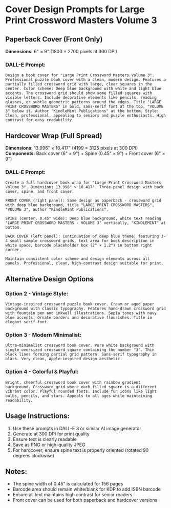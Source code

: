# Cover Design Prompts for Large Print Crossword Masters Volume 3

## Paperback Cover (Front Only)
**Dimensions:** 6" × 9" (1800 × 2700 pixels at 300 DPI)

### DALL-E Prompt:
```
Design a book cover for "Large Print Crossword Masters Volume 3". Professional puzzle book cover with a clean, modern design. Features a partially filled crossword grid with large, clear squares in the center. Color scheme: Deep blue background with white and light blue accents. The crossword grid should show some filled squares with visible letters. Include decorative elements like pencils, reading glasses, or subtle geometric patterns around the edges. Title "LARGE PRINT CROSSWORD MASTERS" in bold, sans-serif font at the top, "VOLUME 3" below it. Author "KindleMint Publications" at the bottom. Style: Clean, professional, appealing to seniors and puzzle enthusiasts. High contrast for easy readability.
```

## Hardcover Wrap (Full Spread)
**Dimensions:** 13.996" × 10.417" (4199 × 3125 pixels at 300 DPI)
**Components:** Back cover (6" × 9") + Spine (0.45" × 9") + Front cover (6" × 9")

### DALL-E Prompt:
```
Create a full hardcover book wrap for "Large Print Crossword Masters Volume 3". Dimensions 13.996" × 10.417". Three-panel design with back cover, spine, and front cover. 

FRONT COVER (right panel): Same design as paperback - crossword grid with deep blue background, title "LARGE PRINT CROSSWORD MASTERS", "VOLUME 3", author "KindleMint Publications".

SPINE (center, 0.45" wide): Deep blue background, white text reading "LARGE PRINT CROSSWORD MASTERS - VOLUME 3" vertically, "KINDLEMINT" at bottom.

BACK COVER (left panel): Continuation of deep blue theme, featuring 3-4 small sample crossword grids, text area for book description in white space, barcode placeholder box (2" × 1.2") in bottom right corner.

Maintain consistent color scheme and design elements across all panels. Professional, clean, high-contrast design suitable for print.
```

## Alternative Design Options

### Option 2 - Vintage Style:
```
Vintage-inspired crossword puzzle book cover. Cream or aged paper background with classic typography. Features hand-drawn crossword grid with fountain pen and inkwell illustrations. Sepia tones with navy blue accents. Ornate borders and decorative flourishes. Title in elegant serif font.
```

### Option 3 - Modern Minimalist:
```
Ultra-minimalist crossword book cover. Pure white background with single oversized crossword square containing the number "3". Thin black lines forming partial grid pattern. Sans-serif typography in black. Very clean, Apple-inspired design aesthetic.
```

### Option 4 - Colorful & Playful:
```
Bright, cheerful crossword book cover with rainbow gradient background. Crossword grid where each filled square is a different vibrant color. Playful rounded fonts. Include fun icons like light bulbs, pencils, and stars. Appeals to all ages while maintaining readability.
```

## Usage Instructions:
1. Use these prompts in DALL-E 3 or similar AI image generator
2. Generate at 300 DPI for print quality
3. Ensure text is clearly readable
4. Save as PNG or high-quality JPEG
5. For hardcover, ensure spine text is properly oriented (rotated 90 degrees clockwise)

## Notes:
- The spine width of 0.45" is calculated for 156 pages
- Barcode area should remain white/blank for KDP to add ISBN barcode
- Ensure all text maintains high contrast for senior readers
- Front cover can be used for both paperback and hardcover versions